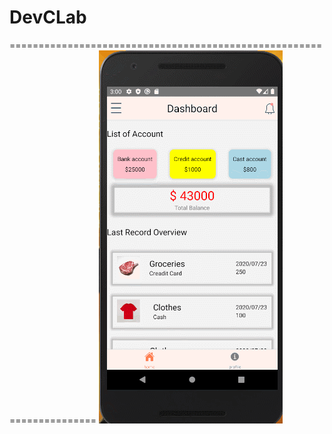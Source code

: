 # DevCLab
=====================================================================
![Photo](./assets/product.gif)
